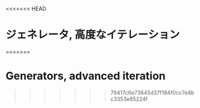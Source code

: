 
<<<<<<< HEAD
# ジェネレータ, 高度なイテレーション
=======
# Generators, advanced iteration
>>>>>>> 79417c6e73645d37f184f0cc7e4bc3353e85224f
